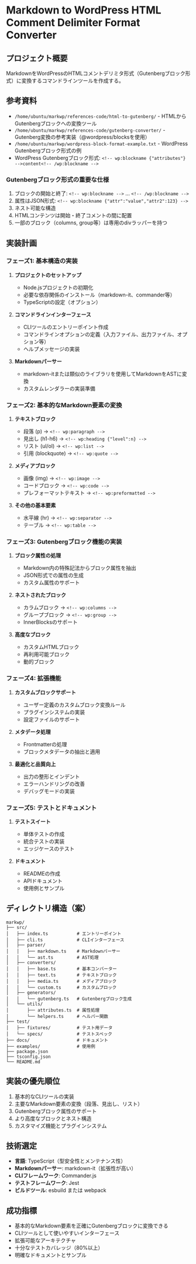 # Markdown to WordPress HTML Comment Delimiter Format Converter

## プロジェクト概要
MarkdownをWordPressのHTMLコメントデリミタ形式（Gutenbergブロック形式）に変換するコマンドラインツールを作成する。

## 参考資料
- `/home/ubuntu/markwp/references-code/html-to-gutenberg/` - HTMLからGutenbergブロックへの変換ツール
- `/home/ubuntu/markwp/references-code/gutenberg-converter/` - Gutenberg変換の参考実装（@wordpress/blocksを使用）
- `/home/ubuntu/markwp/wordpress-block-format-example.txt` - WordPress Gutenbergブロック形式の例
- WordPress Gutenbergブロック形式: `<!-- wp:blockname {"attributes"} -->content<!-- /wp:blockname -->`

### Gutenbergブロック形式の重要な仕様
1. ブロックの開始と終了: `<!-- wp:blockname -->` ... `<!-- /wp:blockname -->`
2. 属性はJSON形式: `<!-- wp:blockname {"attr":"value","attr2":123} -->`
3. ネスト可能な構造
4. HTMLコンテンツは開始・終了コメントの間に配置
5. 一部のブロック（columns, group等）は専用のdivラッパーを持つ

## 実装計画

### フェーズ1: 基本構造の実装
1. **プロジェクトのセットアップ**
   - Node.jsプロジェクトの初期化
   - 必要な依存関係のインストール（markdown-it、commander等）
   - TypeScriptの設定（オプション）

2. **コマンドラインインターフェース**
   - CLIツールのエントリーポイント作成
   - コマンドラインオプションの定義（入力ファイル、出力ファイル、オプション等）
   - ヘルプメッセージの実装

3. **Markdownパーサー**
   - markdown-itまたは類似のライブラリを使用してMarkdownをASTに変換
   - カスタムレンダラーの実装準備

### フェーズ2: 基本的なMarkdown要素の変換
1. **テキストブロック**
   - 段落 (p) → `<!-- wp:paragraph -->`
   - 見出し (h1-h6) → `<!-- wp:heading {"level":n} -->`
   - リスト (ul/ol) → `<!-- wp:list -->`
   - 引用 (blockquote) → `<!-- wp:quote -->`

2. **メディアブロック**
   - 画像 (img) → `<!-- wp:image -->`
   - コードブロック → `<!-- wp:code -->`
   - プレフォーマットテキスト → `<!-- wp:preformatted -->`

3. **その他の基本要素**
   - 水平線 (hr) → `<!-- wp:separator -->`
   - テーブル → `<!-- wp:table -->`

### フェーズ3: Gutenbergブロック機能の実装
1. **ブロック属性の処理**
   - Markdown内の特殊記法からブロック属性を抽出
   - JSON形式での属性の生成
   - カスタム属性のサポート

2. **ネストされたブロック**
   - カラムブロック → `<!-- wp:columns -->`
   - グループブロック → `<!-- wp:group -->`
   - InnerBlocksのサポート

3. **高度なブロック**
   - カスタムHTMLブロック
   - 再利用可能ブロック
   - 動的ブロック

### フェーズ4: 拡張機能
1. **カスタムブロックサポート**
   - ユーザー定義のカスタムブロック変換ルール
   - プラグインシステムの実装
   - 設定ファイルのサポート

2. **メタデータ処理**
   - Frontmatterの処理
   - ブロックメタデータの抽出と適用

3. **最適化と品質向上**
   - 出力の整形とインデント
   - エラーハンドリングの改善
   - デバッグモードの実装

### フェーズ5: テストとドキュメント
1. **テストスイート**
   - 単体テストの作成
   - 統合テストの実装
   - エッジケースのテスト

2. **ドキュメント**
   - READMEの作成
   - APIドキュメント
   - 使用例とサンプル

## ディレクトリ構造（案）
```
markwp/
├── src/
│   ├── index.ts           # エントリーポイント
│   ├── cli.ts             # CLIインターフェース
│   ├── parser/
│   │   ├── markdown.ts    # Markdownパーサー
│   │   └── ast.ts         # AST処理
│   ├── converters/
│   │   ├── base.ts        # 基本コンバーター
│   │   ├── text.ts        # テキストブロック
│   │   ├── media.ts       # メディアブロック
│   │   └── custom.ts      # カスタムブロック
│   ├── generators/
│   │   └── gutenberg.ts   # Gutenbergブロック生成
│   └── utils/
│       ├── attributes.ts  # 属性処理
│       └── helpers.ts     # ヘルパー関数
├── test/
│   ├── fixtures/          # テスト用データ
│   └── specs/             # テストスペック
├── docs/                  # ドキュメント
├── examples/              # 使用例
├── package.json
├── tsconfig.json
└── README.md
```

## 実装の優先順位
1. 基本的なCLIツールの実装
2. 主要なMarkdown要素の変換（段落、見出し、リスト）
3. Gutenbergブロック属性のサポート
4. より高度なブロックとネスト構造
5. カスタマイズ機能とプラグインシステム

## 技術選定
- **言語**: TypeScript（型安全性とメンテナンス性）
- **Markdownパーサー**: markdown-it（拡張性が高い）
- **CLIフレームワーク**: Commander.js
- **テストフレームワーク**: Jest
- **ビルドツール**: esbuild または webpack

## 成功指標
- 基本的なMarkdown要素を正確にGutenbergブロックに変換できる
- CLIツールとして使いやすいインターフェース
- 拡張可能なアーキテクチャ
- 十分なテストカバレッジ（80%以上）
- 明確なドキュメントとサンプル